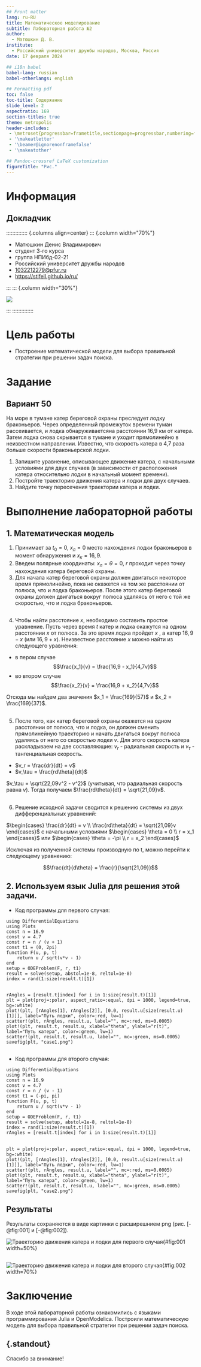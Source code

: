 ```yaml
---
## Front matter
lang: ru-RU
title: Математическое моделирование
subtitle: Лабораторная работа №2
author:
  - Матюшкин Д. В.
institute:
  - Российский университет дружбы народов, Москва, Россия
date: 17 февраля 2024

## i18n babel
babel-lang: russian
babel-otherlangs: english

## Formatting pdf
toc: false
toc-title: Содержание
slide_level: 2
aspectratio: 169
section-titles: true
theme: metropolis
header-includes:
 - \metroset{progressbar=frametitle,sectionpage=progressbar,numbering=fraction}
 - '\makeatletter'
 - '\beamer@ignorenonframefalse'
 - '\makeatother'

## Pandoc-crossref LaTeX customization
figureTitle: "Рис."
---
```


# Информация

## Докладчик

:::::::::::::: {.columns align=center}
::: {.column width="70%"}

  * Матюшкин Денис Владимирович
  * студент 3-го курса
  * группа НПИбд-02-21
  * Российский университет дружбы народов
  * [1032212279@pfur.ru](mailto:1032212279@pfur.ru)
  * <https://stifell.github.io/ru/>

:::
::: {.column width="30%"}

![](./image/mat.jpg)

:::
::::::::::::::

# Цель работы

- Построение математической модели для выбора правильной стратегии при решении задач поиска.

# Задание

## Вариант 50

На море в тумане катер береговой охраны преследует лодку браконьеров. Через определенный промежуток времени туман рассеивается, и лодка обнаруживаетсяна расстоянии 16,9 км от катера. Затем лодка снова скрывается в тумане и уходит прямолинейно в неизвестном направлении. Известно, что скорость катера в 4,7 раза больше скорости браконьерской лодки.

1. Запишите уравнение, описывающее движение катера, с начальными
условиями для двух случаев (в зависимости от расположения катера
относительно лодки в начальный момент времени).
2. Постройте траекторию движения катера и лодки для двух случаев.
3. Найдите точку пересечения траектории катера и лодки.

# Выполнение лабораторной работы

## 1. Математическая модель

1. Принимает за $t_0 = 0$, $x_л = 0$ место нахождения лодки браконьеров в
момент обнаружения и $x_к = 16,9$.
2. Введем полярные координаты: $x_л = \theta = 0$, $r$ проходит через точку нахождения катера береговой охраны.
3. Для начала катер береговой охраны должен двигаться некоторое время прямолинейно, пока не окажется на том же расстоянии от полюса, что и лодка браконьеров. После этого катер береговой охраны должен двигаться вокруг полюса удаляясь от него с той же скоростью, что и лодка браконьеров.

##

4. Чтобы найти расстояние $x$, необходимо составить простое уравнение. Пусть через время $t$ катер и лодка окажутся на одном расстоянии $x$ от полюса. За это время лодка пройдет $x$ , а катер $16,9 - x$ (или $16,9 + x$). Неизвестное расстояние $x$ можно найти из следующего уравнения:

- в пером случае
$$\frac{x_1}{v} = \frac{16,9 - x_1}{4,7v}$$ 
- во втором случае 
$$\frac{x_2}{v} = \frac{16,9 + x_2}{4,7v}$$

Отсюда мы найдем два значения $x_1 = \frac{169}{57}$ и $x_2 = \frac{169}{37}$.

##

5. После того, как катер береговой охраны окажется на одном расстоянии от полюса, что и лодка, он должен сменить прямолинейную траекторию и начать двигаться вокруг полюса удаляясь от него со скоростью лодки $v$.
Для этого скорость катера раскладываем на две составляющие: $v_r$ - радиальная скорость и $v_\tau$ - тангенциальная скорость.

- $v_r = \frac{dr}{dt} = v$
- $v_\tau = \frac{rd\theta}{dt}$

$v_\tau = \sqrt{22,09v^2 - v^2}$ (учитывая, что радиальная скорость равна $v$). Тогда получаем $\frac{rd\theta}{dt} = \sqrt{21,09}v$.

##

6. Решение исходной задачи сводится к решению системы из двух дифференциальных уравнений:

$\begin{cases} \frac{dr}{dt} = v \\ \frac{rd\theta}{dt} = \sqrt{21,09}v \end{cases}$
с начальными условиями $\begin{cases} \theta = 0 \\ r = x_1 \end{cases}$ или $\begin{cases} \theta = -\pi \\ r = x_2 \end{cases}$

Исключая из полученной системы производную по t, можно перейти к следующему уравнению:

$$\frac{dt}{d\theta} = \frac{r}{\sqrt{21,09}}$$

## 2. Используем язык Julia для решения этой задачи.

- Код программы для первого случая:
```
using DifferentialEquations
using Plots
const n = 16.9
const v = 4.7
const r = n / (v + 1)
const t1 = (0, 2pi)
function F(u, p, t)
    return u / sqrt(v*v - 1)
end
setup = ODEProblem(F, r, t1)
result = solve(setup, abstol=1e-8, reltol=1e-8)
index = rand(1:size(result.t)[1])
```

## 

```
rAngles = [result.t[index] for i in 1:size(result.t)[1]]
plt = plot(proj=:polar, aspect_ratio=:equal, dpi = 1000, legend=true, bg=:white)
plot!(plt, [rAngles[1], rAngles[2]], [0.0, result.u[size(result.u)[1]]], label="Путь лодки", color=:red, lw=1)
scatter!(plt, rAngles, result.u, label="", mc=:red, ms=0.0005)
plot!(plt, result.t, result.u, xlabel="theta", ylabel="r(t)", label="Путь катера", color=:green, lw=1)
scatter!(plt, result.t, result.u, label="", mc=:green, ms=0.0005)
savefig(plt, "case1.png")
```

##

- Код программы для второго  случая:

```
using DifferentialEquations
using Plots
const n = 16.9
const v = 4.7
const r = n / (v - 1)
const t1 = (-pi, pi)
function F(u, p, t)
    return u / sqrt(v*v - 1)
end
setup = ODEProblem(F, r, t1)
result = solve(setup, abstol=1e-8, reltol=1e-8)
index = rand(1:size(result.t)[1])
rAngles = [result.t[index] for i in 1:size(result.t)[1]]
```

##

```
plt = plot(proj=:polar, aspect_ratio=:equal, dpi = 1000, legend=true, bg=:white)
plot!(plt, [rAngles[1], rAngles[2]], [0.0, result.u[size(result.u)[1]]], label="Путь лодки", color=:red, lw=1)
scatter!(plt, rAngles, result.u, label="", mc=:red, ms=0.0005)
plot!(plt, result.t, result.u, xlabel="theta", ylabel="r(t)", label="Путь катера", color=:green, lw=1)
scatter!(plt, result.t, result.u, label="", mc=:green, ms=0.0005)
savefig(plt, "case2.png")
```

## Результаты

Результаты сохраняются в виде картинки с расширешнием png (рис. [-@fig:001] и [-@fig:002]).

![Траекторию движения катера и лодки для первого случая](../case1.png){#fig:001 width=50%}

## 

![Траекторию движения катера и лодки для второго случая](../case2.png){#fig:002 width=70%}

# Заключение

В ходе этой лабораторной работы ознакомились c языками программирования Julia и OpenModelica. Построили математическую модель для выбора правильной стратегии при решении задач поиска.

## {.standout}

Спасибо за внимание!